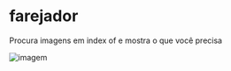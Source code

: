 # farejador
Procura imagens em index of e mostra o que você precisa

![imagem](https://github.com/user-attachments/assets/336c5257-8398-48d4-9e66-5cb94d24435a)

